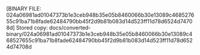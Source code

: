 [BINARY FILE: 024a06981ad01047373b1e3ceb948b35e05b8460066b30e13089c468527655c91ba71b8fade62484790bb45f2d9b81b083d14d523ff11d78d6524d74708d]
Stored copy: docs/converted-binary/024a06981ad01047373b1e3ceb948b35e05b8460066b30e13089c468527655c91ba71b8fade62484790bb45f2d9b81b083d14d523ff11d78d6524d74708d
